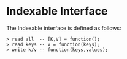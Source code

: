 # Indexable Interface

The Indexable interface is defined as follows:

	> read all  -- [K,V] = function();
	> read keys -- V = function(keys);
	> write k/v -- function(keys,values); 
